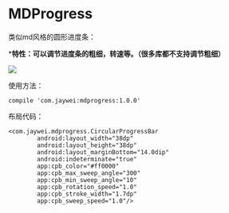 # MDProgress
类似md风格的圆形进度条：

***特性：可以调节进度条的粗细，转速等。（很多库都不支持调节粗细）**


![](http://opbgt9bbj.bkt.clouddn.com/sadf.gif)


使用方法：

    compile 'com.jaywei:mdprogress:1.0.0'

布局代码：

    <com.jaywei.mdprogress.CircularProgressBar
            android:layout_width="38dp"
            android:layout_height="38dp"
            android:layout_marginBottom="14.0dip"
            android:indeterminate="true"
            app:cpb_color="#ff0000"
            app:cpb_max_sweep_angle="300"
            app:cpb_min_sweep_angle="10"
            app:cpb_rotation_speed="1.0"
            app:cpb_stroke_width="1.7dp"
            app:cpb_sweep_speed="1.0"/>
